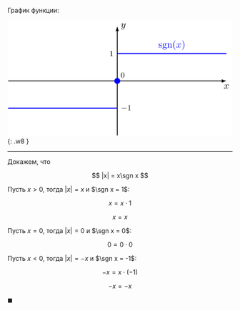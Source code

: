 График функции:

[![График функции "сигнум"](images/sgn.svg)](images/sgn.svg) {: .w8 }

---

Докажем, что

$$ |x| = x\sgn x $$

Пусть $x>0$, тогда $|x|=x$ и $\sgn x = 1$:

$$ x = x\cdot 1 $$

$$ x = x $$

Пусть $x = 0$, тогда $|x| = 0$ и $\sgn x = 0$:

$$ 0 = 0 \cdot 0 $$

Пусть $x < 0$, тогда $|x| = -x$ и $\sgn x = -1$:

$$ -x = x \cdot (-1) $$

$$ -x = -x $$

$\blacksquare$